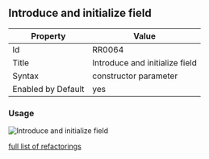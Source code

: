 ## Introduce and initialize field

Property | Value
--- | ---
Id|RR0064
Title|Introduce and initialize field
Syntax|constructor parameter
Enabled by Default|yes

### Usage

![Introduce and initialize field](../../images/refactorings/IntroduceAndInitializeField.png)

[full list of refactorings](Refactorings.md)